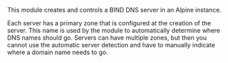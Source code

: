 This module creates and controls a BIND DNS server in an Alpine instance. 

Each server has a primary zone that is configured at the creation of the server. This name is used by the module to automatically determine where DNS names should go. Servers can have multiple zones, but then you cannot use the automatic server detection and have to manually indicate where a domain name needs to go.